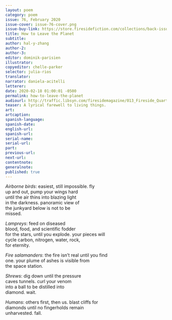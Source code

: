 ```yaml
---
layout: poem
category: poem
issue: 76, February 2020
issue-cover: issue-76-cover.png
issue-buy-link: https://store.firesidefiction.com/collections/back-issues/products/fireside-magazine-issue-76-february-2020
title: How to Leave the Planet
subtitle:
author: hal-y-zhang
author-2:
author-3:
editor: dominik-parisien
illustrator:
copyeditor: chelle-parker
selector: julia-rios
translator:
narrator: daniela-acitelli
letterer:
date: 2020-02-18 01:00:01 -0500
permalink: how-to-leave-the-planet
audiourl: http://traffic.libsyn.com/firesidemagazine/013_Fireside_Quarterly_How_to_Leave_the_Planet.mp3
teaser: A lyrical farewell to living things.
art:
artcaption:
spanish-language:
spanish-date:
english-url:
spanish-url:
serial-name:
serial-url:
part:
previous-url:
next-url:
contentnote:
generalnote:
published: true
---
```

_Airborne birds_: easiest, still impossible. fly<br/>
up and out, pump your wings hard<br/>
until the air thins into blazing light<br/>
in the darkness. panoramic view of<br/>
the junkyard below is not to be<br/>
missed.

_Lampreys_: feed on diseased<br/>
blood, food, and scientific fodder<br/>
for the stars, until you explode. your pieces will<br/>
cycle carbon, nitrogen, water, rock,<br/>
for eternity.

_Fire salamanders_: the fire isn’t real until you find<br/>
one. your plume of ashes is visible from<br/>
the space station.

_Shrews_: dig down until the pressure<br/>
caves tunnels. curl your venom<br/>
into a ball to be distilled into<br/>
diamond. wait.

_Humans_: others first, then us. blast cliffs for<br/>
diamonds until no fingerholds remain<br/>
unharvested. fall.
